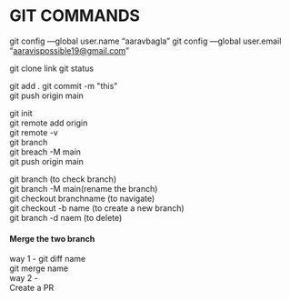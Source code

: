 
<h1> GIT COMMANDS </h1>

git config —global user.name “aaravbagla”
git config —global user.email “aaravispossible19@gmail.com”


git clone link
git status



git add .
git commit -m "this"
<br>
git push origin main
<br>

git init
<br>
git remote add origin  <!-- link -->
<br>
git remote -v
<br>
git branch
<br>
git breach -M main
<br>
git push origin main
<br>


git branch  (to check branch)
<br>
git branch -M main(rename the branch)
<br>
git checkout branchname (to navigate)
<br>
git checkout -b name (to create a new branch)
<br>
git branch -d naem (to delete)
<br>



<h4>Merge the two branch</h4>
way 1 - 
git diff name
<br>
git merge name
<br>
way 2 -
<br>
Create a PR
<br>
